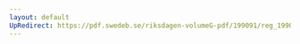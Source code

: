 ```yaml
---
layout: default
UpRedirect: https://pdf.swedeb.se/riksdagen-volumeG-pdf/199091/reg_199091/reg_199091_0808.pdf
---
```

